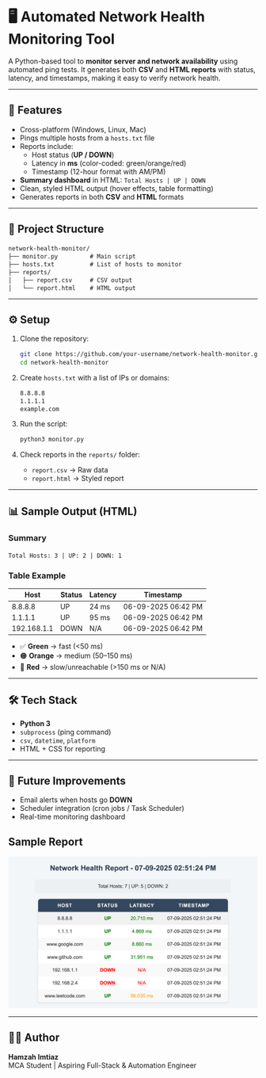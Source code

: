 # 🖥️ Automated Network Health Monitoring Tool  

A Python-based tool to **monitor server and network availability** using automated ping tests. It generates both **CSV** and **HTML reports** with status, latency, and timestamps, making it easy to verify network health.  

---

## 🚀 Features  
- Cross-platform (Windows, Linux, Mac)  
- Pings multiple hosts from a `hosts.txt` file  
- Reports include:  
  - Host status (**UP / DOWN**)  
  - Latency in **ms** (color-coded: green/orange/red)  
  - Timestamp (12-hour format with AM/PM)  
- **Summary dashboard** in HTML: `Total Hosts | UP | DOWN`  
- Clean, styled HTML output (hover effects, table formatting)  
- Generates reports in both **CSV** and **HTML** formats  

---

## 📂 Project Structure  
```
network-health-monitor/
├── monitor.py         # Main script
├── hosts.txt          # List of hosts to monitor
├── reports/
│   ├── report.csv     # CSV output
│   └── report.html    # HTML output
```

---

## ⚙️ Setup  

1. Clone the repository:  
   ```bash
   git clone https://github.com/your-username/network-health-monitor.git
   cd network-health-monitor
   ```

2. Create `hosts.txt` with a list of IPs or domains:  
   ```
   8.8.8.8
   1.1.1.1
   example.com
   ```

3. Run the script:  
   ```bash
   python3 monitor.py
   ```

4. Check reports in the `reports/` folder:  
   - `report.csv` → Raw data  
   - `report.html` → Styled report  

---

## 📊 Sample Output (HTML)  

### Summary  
```
Total Hosts: 3 | UP: 2 | DOWN: 1
```

### Table Example  
| Host        | Status | Latency | Timestamp           |
|-------------|--------|---------|---------------------|
| 8.8.8.8     | UP     | 24 ms   | 06-09-2025 06:42 PM |
| 1.1.1.1     | UP     | 95 ms   | 06-09-2025 06:42 PM |
| 192.168.1.1 | DOWN   | N/A     | 06-09-2025 06:42 PM |

- ✅ **Green** → fast (<50 ms)  
- 🟠 **Orange** → medium (50–150 ms)  
- 🔴 **Red** → slow/unreachable (>150 ms or N/A)  

---

## 🛠️ Tech Stack  
- **Python 3**  
- `subprocess` (ping command)  
- `csv`, `datetime`, `platform`  
- HTML + CSS for reporting  

---

## 📌 Future Improvements  
- Email alerts when hosts go **DOWN**  
- Scheduler integration (cron jobs / Task Scheduler)  
- Real-time monitoring dashboard  

## Sample Report
![Sample Report](screenshot.png)


---

## 👨‍💻 Author  
**Hamzah Imtiaz**  
MCA Student | Aspiring Full-Stack & Automation Engineer  

